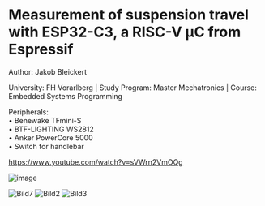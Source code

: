 # Measurement of suspension travel with ESP32-C3, a RISC-V µC from Espressif  
Author: Jakob Bleickert

University: FH Vorarlberg  |  Study Program: Master Mechatronics  |  Course: Embedded Systems Programming  

<!---
| University:   | FH Vorarlberg           |
|:------------- |:------------------------|
| Study Program:| Master Mechatronics     |
| Course:  | Embedded Systems Programming |
--->
Peripherals:  
• Benewake TFmini-S  
• BTF-LIGHTING WS2812  
• Anker PowerCore 5000  
• Switch for handlebar  

https://www.youtube.com/watch?v=sVWrn2VmOQg

![image](https://user-images.githubusercontent.com/83948109/227796706-70911dc9-863d-4d56-9058-8a4441aae3f2.png)

![Bild7](https://user-images.githubusercontent.com/83948109/227796831-92b8fd4e-c28a-4dbd-924c-a6dc15222b51.jpg)
![Bild2](https://user-images.githubusercontent.com/83948109/227796895-70e74276-c6e0-43c5-8dc9-0d6cc88cc7fa.png)
![Bild3](https://user-images.githubusercontent.com/83948109/227796898-6f37e943-bad4-490e-a662-b8e917ea9277.png)
